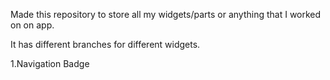 Made this repository to store all my widgets/parts or anything that I worked on on app.

It has different branches for different widgets.

1.Navigation Badge
